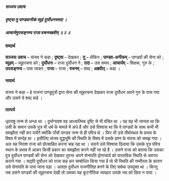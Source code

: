 ##### सञ्जय उवाच
##### दृष्ट्वा तु पाण्डवानीकं व्यूढं दुर्योधनस्तदा ।
##### आचार्यमुपसङ्गम्य राजा वचनमब्रवीत् ॥ २ ॥

#### शब्दार्थ

**सञ्जयः उवाच** – संजय ने कहा ; **दृष्ट्वा** – देखकर ; **तु** – लेकिन ; **पाण्डव-अनीकम्** – पाण्डवों की सेना को ; **व्यूढम्** – व्यूहरचना को ; **दुर्योधनः** – राजा दुर्योधन ने ; **तदा** – उस समय ; **आचार्यम्** – शिक्षक, गुरु के ; **उपसङ्गम्य** – पास जाकर ; **राजा** – राजा ; **वचनम्** – शब्द ; **अब्रवीत्** – कहा ।

#### भावार्थ

संजय ने कहा – हे राजन! पाण्डुपुत्रों द्वारा सेना की व्यूहरचना देखकर राजा दुर्योधन अपने गुरु के पास गया और उसने ये शब्द कहे ।

#### तात्पर्य

धृतराष्ट्र जन्म से अन्धा था । दुर्भाग्यवश वह आध्यात्मिक दृष्टि से भी वंचित था । वह यह भी जानता था कि उसी के समान उसके पुत्र भी धर्म के मामले में अंधे हैं और उसे विश्वास था कि वे पाण्डवों के साथ कभी भी समझौता नहीं कर पायेंगे क्योंकि पाँचों पाण्डव जन्म से ही पवित्र थे । फिर भी उसे तीर्थस्थल के प्रभाव के विषय में सन्देह था । इसीलिए संजय युद्धभूमि की स्थिति के विषय में उसके प्रश्न के मंतव्य को समझ गया । अतः वह निराश राजा को प्रोत्साहित करना चाह रहा था । उसने उसे विश्वास दिलाया कि उसके पुत्र पवित्र स्थान के प्रभाव में आकर किसी प्रकार का समझौता करने नहीं जा रहे हैं । उसने राजा को बताया कि उसका पुत्र दुर्योधन पाण्डवों की सेना को देखकर तुरन्त अपने सेनापति द्रोणाचार्य को वास्तविक स्थिति से अवगत कराने गया । यद्यपि दुर्योधन को राजा कह कर सम्बोधित किया गया है तो भी स्थिति की गम्भीरता के कारण उसे सेनापति के पास जाना पड़ा । अतएव दुर्योधन राजनीतिज्ञ बनने के लिए सर्वथा उपयुक्त था । किन्तु जब उसने पाण्डवों की व्यूहरचना देखी तो उसका यह कूटनीतिक व्यवहार उसके भय को छिपा न पाया ।